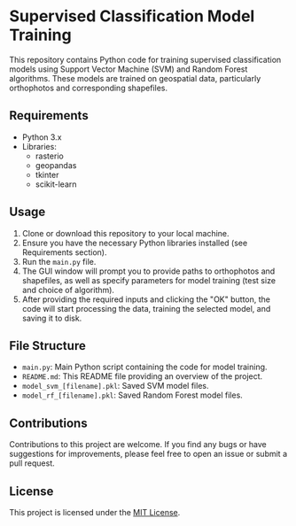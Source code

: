# Supervised Classification Model Training

This repository contains Python code for training supervised classification models using Support Vector Machine (SVM) and Random Forest algorithms. These models are trained on geospatial data, particularly orthophotos and corresponding shapefiles.

## Requirements
- Python 3.x
- Libraries:
    - rasterio
    - geopandas
    - tkinter
    - scikit-learn

## Usage
1. Clone or download this repository to your local machine.
2. Ensure you have the necessary Python libraries installed (see Requirements section).
3. Run the `main.py` file.
4. The GUI window will prompt you to provide paths to orthophotos and shapefiles, as well as specify parameters for model training (test size and choice of algorithm).
5. After providing the required inputs and clicking the "OK" button, the code will start processing the data, training the selected model, and saving it to disk.

## File Structure
- `main.py`: Main Python script containing the code for model training.
- `README.md`: This README file providing an overview of the project.
- `model_svm_[filename].pkl`: Saved SVM model files.
- `model_rf_[filename].pkl`: Saved Random Forest model files.

## Contributions
Contributions to this project are welcome. If you find any bugs or have suggestions for improvements, please feel free to open an issue or submit a pull request.

## License
This project is licensed under the [MIT License](LICENSE).

